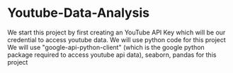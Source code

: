 # Youtube-Data-Analysis
We start this project by first creating an YouTube API Key which will be our credential to access youtube data.
We will use python code for this project
We will use "google-api-python-client" (which is the google python package required to access youtube api data), seaborn, pandas for this project
